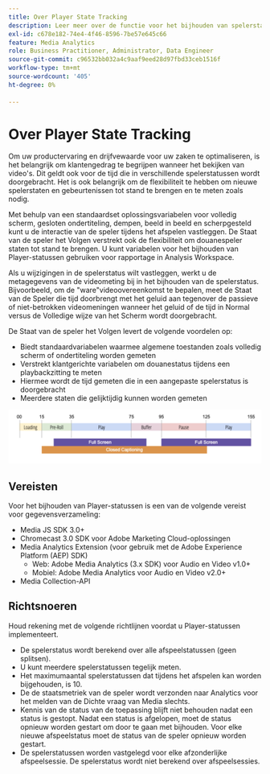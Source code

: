 ```yaml
---
title: Over Player State Tracking
description: Leer meer over de functie voor het bijhouden van spelerstatussen, zoals vereisten en richtlijnen voor het implementeren en rapporteren van spelerstatussen.
exl-id: c678e182-74e4-4f46-8596-7be57e645c66
feature: Media Analytics
role: Business Practitioner, Administrator, Data Engineer
source-git-commit: c96532bb032a4c9aaf9eed28d97fbd33ceb1516f
workflow-type: tm+mt
source-wordcount: '405'
ht-degree: 0%

---
```


# Over Player State Tracking

Om uw productervaring en drijfvewaarde voor uw zaken te optimaliseren, is het belangrijk om klantengedrag te begrijpen wanneer het bekijken van video&#39;s. Dit geldt ook voor de tijd die in verschillende spelerstatussen wordt doorgebracht.  Het is ook belangrijk om de flexibiliteit te hebben om nieuwe spelerstaten en gebeurtenissen tot stand te brengen en te meten zoals nodig.

Met behulp van een standaardset oplossingsvariabelen voor volledig scherm, gesloten ondertiteling, dempen, beeld in beeld en scherpgesteld kunt u de interactie van de speler tijdens het afspelen vastleggen.  De Staat van de speler het Volgen verstrekt ook de flexibiliteit om douanespeler staten tot stand te brengen. U kunt variabelen voor het bijhouden van Player-statussen gebruiken voor rapportage in Analysis Workspace.

Als u wijzigingen in de spelerstatus wilt vastleggen, werkt u de metagegevens van de videometing bij in het bijhouden van de spelerstatus. Bijvoorbeeld, om de &quot;ware&quot;videoovereenkomst te bepalen, meet de Staat van de Speler die tijd doorbrengt met het geluid aan tegenover de passieve of niet-betrokken videomeningen wanneer het geluid of de tijd in Normal versus de Volledige wijze van het Scherm wordt doorgebracht.

De Staat van de speler het Volgen levert de volgende voordelen op:

* Biedt standaardvariabelen waarmee algemene toestanden zoals volledig scherm of ondertiteling worden gemeten
* Verstrekt klantgerichte variabelen om douanestatus tijdens een playbackzitting te meten
* Hiermee wordt de tijd gemeten die in een aangepaste spelerstatus is doorgebracht
* Meerdere staten die gelijktijdig kunnen worden gemeten

![Reeksspatiëring](assets/player_state_tracking.png)

## Vereisten

Voor het bijhouden van Player-statussen is een van de volgende vereist voor gegevensverzameling:
* Media JS SDK 3.0+
* Chromecast 3.0 SDK voor Adobe Marketing Cloud-oplossingen
* Media Analytics Extension (voor gebruik met de Adobe Experience Platform (AEP) SDK)
   * Web: Adobe Media Analytics (3.x SDK) voor Audio en Video v1.0+
   * Mobiel: Adobe Media Analytics voor Audio en Video v2.0+
* Media Collection-API

## Richtsnoeren

Houd rekening met de volgende richtlijnen voordat u Player-statussen implementeert.

* De spelerstatus wordt berekend over alle afspeelstatussen (geen splitsen).
* U kunt meerdere spelerstatussen tegelijk meten.
* Het maximumaantal spelerstatussen dat tijdens het afspelen kan worden bijgehouden, is 10.
* De de staatsmetriek van de speler wordt verzonden naar Analytics voor het melden van de Dichte vraag van Media slechts.
* Kennis van de status van de toepassing blijft niet behouden nadat een status is gestopt. Nadat een status is afgelopen, moet de status opnieuw worden gestart om door te gaan met bijhouden. Voor elke nieuwe afspeelstatus moet de status van de speler opnieuw worden gestart.
* De spelerstatussen worden vastgelegd voor elke afzonderlijke afspeelsessie. De spelerstatus wordt niet berekend over afspeelsessies.

